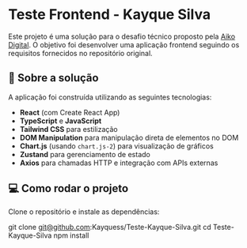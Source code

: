 # Teste Frontend - Kayque Silva

Este projeto é uma solução para o desafio técnico proposto pela [Aiko Digital](https://aikodigital.com/). O objetivo foi desenvolver uma aplicação frontend seguindo os requisitos fornecidos no repositório original.

## 🧠 Sobre a solução

A aplicação foi construída utilizando as seguintes tecnologias:

- **React** (com Create React App)
- **TypeScript** e **JavaScript**
- **Tailwind CSS** para estilização
- **DOM Manipulation** para manipulação direta de elementos no DOM
- **Chart.js** (usando `chart.js-2`) para visualização de gráficos
- **Zustand** para gerenciamento de estado
- **Axios** para chamadas HTTP e integração com APIs externas

## 💻 Como rodar o projeto

Clone o repositório e instale as dependências:

git clone git@github.com:Kayquess/Teste-Kayque-Silva.git
cd Teste-Kayque-Silva
npm install
